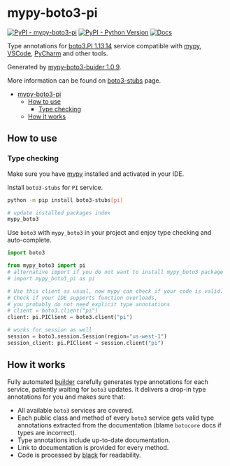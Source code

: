 # mypy-boto3-pi

[![PyPI - mypy-boto3-pi](https://img.shields.io/pypi/v/mypy-boto3-pi.svg?color=blue)](https://pypi.org/project/mypy-boto3-pi)
[![PyPI - Python Version](https://img.shields.io/pypi/pyversions/mypy-boto3-pi.svg?color=blue)](https://pypi.org/project/mypy-boto3-pi)
[![Docs](https://img.shields.io/readthedocs/mypy-boto3-builder.svg?color=blue)](https://mypy-boto3-builder.readthedocs.io/)

Type annotations for
[boto3.PI 1.13.14](https://boto3.amazonaws.com/v1/documentation/api/1.13.14/reference/services/pi.html#PI) service
compatible with [mypy](https://github.com/python/mypy), [VSCode](https://code.visualstudio.com/),
[PyCharm](https://www.jetbrains.com/pycharm/) and other tools.

Generated by [mypy-boto3-buider 1.0.9](https://github.com/vemel/mypy_boto3_builder).

More information can be found on [boto3-stubs](https://pypi.org/project/boto3-stubs/) page.

- [mypy-boto3-pi](#mypy-boto3-pi)
  - [How to use](#how-to-use)
    - [Type checking](#type-checking)
  - [How it works](#how-it-works)

## How to use

### Type checking

Make sure you have [mypy](https://github.com/python/mypy) installed and activated in your IDE.

Install `boto3-stubs` for `PI` service.

```bash
python -m pip install boto3-stubs[pi]

# update installed packages index
mypy_boto3
```

Use `boto3` with `mypy_boto3` in your project and enjoy type checking and auto-complete.

```python
import boto3

from mypy_boto3 import pi
# alternative import if you do not want to install mypy_boto3 package
# import mypy_boto3_pi as pi

# Use this client as usual, now mypy can check if your code is valid.
# Check if your IDE supports function overloads,
# you probably do not need explicit type annotations
# client = boto3.client("pi")
client: pi.PIClient = boto3.client("pi")

# works for session as well
session = boto3.session.Session(region="us-west-1")
session_client: pi.PIClient = session.client("pi")

```

## How it works

Fully automated [builder](https://github.com/vemel/mypy_boto3_builder) carefully generates
type annotations for each service, patiently waiting for `boto3` updates. It delivers
a drop-in type annotations for you and makes sure that:

- All available `boto3` services are covered.
- Each public class and method of every `boto3` service gets valid type annotations
  extracted from the documentation (blame `botocore` docs if types are incorrect).
- Type annotations include up-to-date documentation.
- Link to documentation is provided for every method.
- Code is processed by [black](https://github.com/psf/black) for readability.